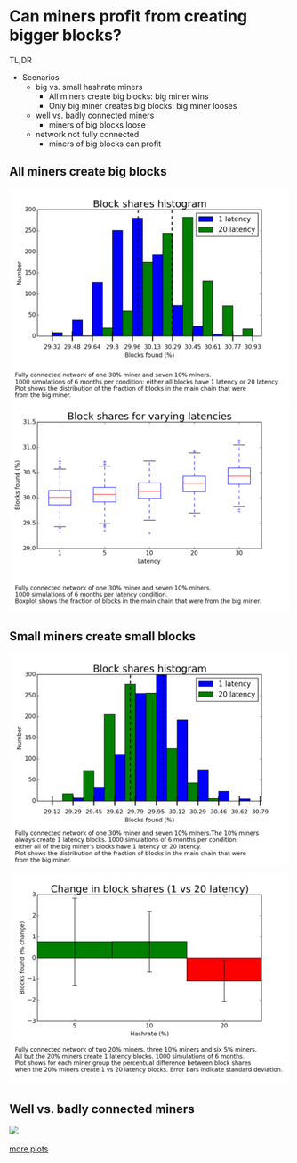 Can miners profit from creating bigger blocks?
===
TL;DR 
* Scenarios
    * big vs. small hashrate miners
        * All miners create big blocks: big miner wins
        * Only big miner creates big blocks: big miner looses
    * well vs. badly connected miners
        * miners of big blocks loose
    * network not fully connected
        * miners of big blocks can profit

All miners create big blocks
---
![](https://raw.githubusercontent.com/jonasnick/bitcoin_miningsim/master/analysis/plots/histogram.png)
![](https://raw.githubusercontent.com/jonasnick/bitcoin_miningsim/master/analysis/plots/varying_latencies.png)
<!--![](https://raw.githubusercontent.com/jonasnick/bitcoin_miningsim/master/analysis/plots/realistic_hashrates.png)-->

Small miners create small blocks
---
![](https://raw.githubusercontent.com/jonasnick/bitcoin_miningsim/master/analysis/plots/histogram_small.png)
<!--![](https://raw.githubusercontent.com/jonasnick/bitcoin_miningsim/master/analysis/plots/histogram_small_40.png)-->
<!--![](https://raw.githubusercontent.com/jonasnick/bitcoin_miningsim/master/analysis/plots/varying_latencies_small.png)-->
![](https://raw.githubusercontent.com/jonasnick/bitcoin_miningsim/master/analysis/plots/realistic_hashrates_small.png)

Well vs. badly connected miners
---
![](https://raw.githubusercontent.com/jonasnick/bitcoin_miningsim/master/analysis/plots/badly_connected_big_blocks.png.png)


[more plots](https://github.com/jonasnick/bitcoin_miningsim/master/analysis/more_graphs.md)
